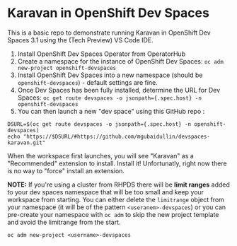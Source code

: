 # Karavan in OpenShift Dev Spaces

This is a basic repo to demonstrate running Karavan in OpenShift Dev Spaces 3.1 using the (Tech Preview) VS Code IDE.

1. Install OpenShift Dev Spaces Operator from OperatorHub
2. Create a namespace for the instance of OpenShift Dev Spaces:
   `oc adm new-project openshift-devspaces`
3. Install OpenShift Dev Spaces into a new namespace (should be `openshift-devspaces`) - default settings are fine.
4. Once Dev Spaces has been fully installed, determine the URL for Dev Spaces:
   `oc get route devspaces -o jsonpath={.spec.host} -n openshift-devspaces`
5. You can then launch a new "dev space" using this GitHub repo :

```
DSURL=$(oc get route devspaces -o jsonpath={.spec.host} -n openshift-devspaces)
echo "https://$DSURL/#https://github.com/mgubaidullin/devspaces-karavan.git"
```

When the workspace first launches, you will see "Karavan" as a "Recommended" extension to install.  Install it!  Unfortunatly, right now there is no way to "force" install an extension.

**NOTE:** If you're using a cluster from RHPDS there will be **limit ranges** added to your dev spaces namespace that will be too small and keep your workspace from starting.  You can either delete the `limitrange` object from your namespace (it will be of the pattern `<useranem>-devspaces`) or you can pre-create your namespace with `oc adm` to skip the new project template and avoid the limitrange from the start.

```
oc adm new-project <username>-devspaces
```

